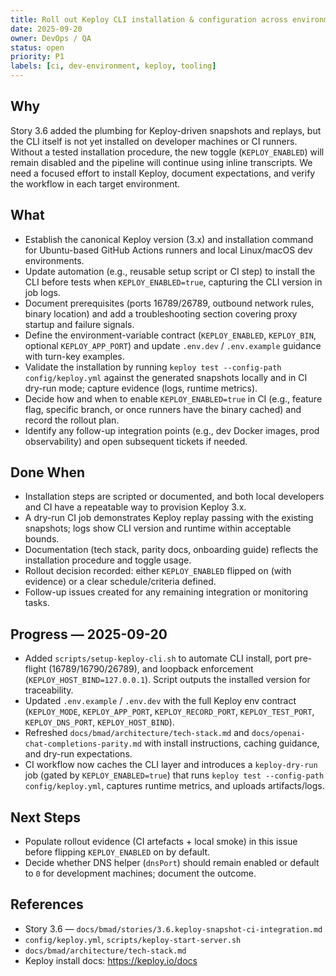 ```yaml
---
title: Roll out Keploy CLI installation & configuration across environments
date: 2025-09-20
owner: DevOps / QA
status: open
priority: P1
labels: [ci, dev-environment, keploy, tooling]
---
```


## Why

Story 3.6 added the plumbing for Keploy-driven snapshots and replays, but the CLI itself is not yet installed on developer machines or CI runners. Without a tested installation procedure, the new toggle (`KEPLOY_ENABLED`) will remain disabled and the pipeline will continue using inline transcripts. We need a focused effort to install Keploy, document expectations, and verify the workflow in each target environment.

## What

- Establish the canonical Keploy version (3.x) and installation command for Ubuntu-based GitHub Actions runners and local Linux/macOS dev environments.
- Update automation (e.g., reusable setup script or CI step) to install the CLI before tests when `KEPLOY_ENABLED=true`, capturing the CLI version in job logs.
- Document prerequisites (ports 16789/26789, outbound network rules, binary location) and add a troubleshooting section covering proxy startup and failure signals.
- Define the environment-variable contract (`KEPLOY_ENABLED`, `KEPLOY_BIN`, optional `KEPLOY_APP_PORT`) and update `.env.dev` / `.env.example` guidance with turn-key examples.
- Validate the installation by running `keploy test --config-path config/keploy.yml` against the generated snapshots locally and in CI dry-run mode; capture evidence (logs, runtime metrics).
- Decide how and when to enable `KEPLOY_ENABLED=true` in CI (e.g., feature flag, specific branch, or once runners have the binary cached) and record the rollout plan.
- Identify any follow-up integration points (e.g., dev Docker images, prod observability) and open subsequent tickets if needed.

## Done When

- Installation steps are scripted or documented, and both local developers and CI have a repeatable way to provision Keploy 3.x.
- A dry-run CI job demonstrates Keploy replay passing with the existing snapshots; logs show CLI version and runtime within acceptable bounds.
- Documentation (tech stack, parity docs, onboarding guide) reflects the installation procedure and toggle usage.
- Rollout decision recorded: either `KEPLOY_ENABLED` flipped on (with evidence) or a clear schedule/criteria defined.
- Follow-up issues created for any remaining integration or monitoring tasks.

## Progress — 2025-09-20

- Added `scripts/setup-keploy-cli.sh` to automate CLI install, port pre-flight (16789/16790/26789), and loopback enforcement (`KEPLOY_HOST_BIND=127.0.0.1`). Script outputs the installed version for traceability.
- Updated `.env.example` / `.env.dev` with the full Keploy env contract (`KEPLOY_MODE`, `KEPLOY_APP_PORT`, `KEPLOY_RECORD_PORT`, `KEPLOY_TEST_PORT`, `KEPLOY_DNS_PORT`, `KEPLOY_HOST_BIND`).
- Refreshed `docs/bmad/architecture/tech-stack.md` and `docs/openai-chat-completions-parity.md` with install instructions, caching guidance, and dry-run expectations.
- CI workflow now caches the CLI layer and introduces a `keploy-dry-run` job (gated by `KEPLOY_ENABLED=true`) that runs `keploy test --config-path config/keploy.yml`, captures runtime metrics, and uploads artifacts/logs.

## Next Steps

- Populate rollout evidence (CI artefacts + local smoke) in this issue before flipping `KEPLOY_ENABLED` on by default.
- Decide whether DNS helper (`dnsPort`) should remain enabled or default to `0` for development machines; document the outcome.

## References

- Story 3.6 — `docs/bmad/stories/3.6.keploy-snapshot-ci-integration.md`
- `config/keploy.yml`, `scripts/keploy-start-server.sh`
- `docs/bmad/architecture/tech-stack.md`
- Keploy install docs: https://keploy.io/docs
